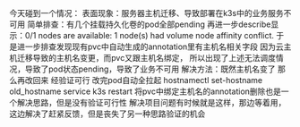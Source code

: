 今天碰到一个情况：
表面现象：服务器主机迁移、导致部署在k3s中的业务服务不可用
简单排查：有几个挂载持久化卷的pod全部pending
再进一步describe显示：0/1 nodes are available: 1 node(s) had volume node affinity conflict.
于是进一步排查发现现有pvc中自动生成的annotation里有主机名相关字段
因为云主机迁移导致的主机名变更，而pvc又跟主机名绑定，
所以出现了上述无法调度情况，导致了pod状态pending，导致了业务不可用
解决方法：既然主机名变了 那么再改回来 经验证可行 改完pod自动全拉起
hostnamectl set-hostname old_hostname
service k3s restart
将pvc中绑定主机名的annotation删除也是一个解决思路，但是没有验证可行性
解决项目问题有时候就是这样，那边等着用，这边解决了赶紧反馈，但是丧失了另一种思路验证的机会


